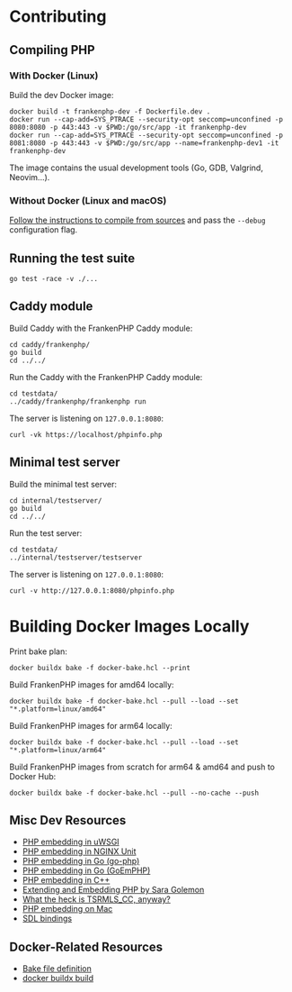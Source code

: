 # Contributing

## Compiling PHP
### With Docker (Linux)

Build the dev Docker image:

    docker build -t frankenphp-dev -f Dockerfile.dev .
    docker run --cap-add=SYS_PTRACE --security-opt seccomp=unconfined -p 8080:8080 -p 443:443 -v $PWD:/go/src/app -it frankenphp-dev
    docker run --cap-add=SYS_PTRACE --security-opt seccomp=unconfined -p 8081:8080 -p 443:443 -v $PWD:/go/src/app --name=frankenphp-dev1 -it frankenphp-dev

The image contains the usual development tools (Go, GDB, Valgrind, Neovim...).

### Without Docker (Linux and macOS)

[Follow the instructions to compile from sources](docs/compile.md) and pass the `--debug` configuration flag.

## Running the test suite

    go test -race -v ./...

## Caddy module

Build Caddy with the FrankenPHP Caddy module:

    cd caddy/frankenphp/
    go build
    cd ../../

Run the Caddy with the FrankenPHP Caddy module:

    cd testdata/
    ../caddy/frankenphp/frankenphp run

The server is listening on `127.0.0.1:8080`:

    curl -vk https://localhost/phpinfo.php

## Minimal test server

Build the minimal test server:

    cd internal/testserver/
    go build
    cd ../../

Run the test server:

    cd testdata/
    ../internal/testserver/testserver

The server is listening on `127.0.0.1:8080`:

    curl -v http://127.0.0.1:8080/phpinfo.php

# Building Docker Images Locally

Print bake plan:

```
docker buildx bake -f docker-bake.hcl --print
```

Build FrankenPHP images for amd64 locally:

```
docker buildx bake -f docker-bake.hcl --pull --load --set "*.platform=linux/amd64"
```

Build FrankenPHP images for arm64 locally:

```
docker buildx bake -f docker-bake.hcl --pull --load --set "*.platform=linux/arm64"
```

Build FrankenPHP images from scratch for arm64 & amd64 and push to Docker Hub:

```
docker buildx bake -f docker-bake.hcl --pull --no-cache --push
```

## Misc Dev Resources

* [PHP embedding in uWSGI](https://github.com/unbit/uwsgi/blob/master/plugins/php/php_plugin.c)
* [PHP embedding in NGINX Unit](https://github.com/nginx/unit/blob/master/src/nxt_php_sapi.c)
* [PHP embedding in Go (go-php)](https://github.com/deuill/go-php)
* [PHP embedding in Go (GoEmPHP)](https://github.com/mikespook/goemphp)
* [PHP embedding in C++](https://gist.github.com/paresy/3cbd4c6a469511ac7479aa0e7c42fea7)
* [Extending and Embedding PHP by Sara Golemon](https://books.google.fr/books?id=zMbGvK17_tYC&pg=PA254&lpg=PA254#v=onepage&q&f=false)
* [What the heck is TSRMLS_CC, anyway?](http://blog.golemon.com/2006/06/what-heck-is-tsrmlscc-anyway.html)
* [PHP embedding on Mac](https://gist.github.com/jonnywang/61427ffc0e8dde74fff40f479d147db4)
* [SDL bindings](https://pkg.go.dev/github.com/veandco/go-sdl2@v0.4.21/sdl#Main)

## Docker-Related Resources

* [Bake file definition](https://docs.docker.com/build/customize/bake/file-definition/)
* [docker buildx build](https://docs.docker.com/engine/reference/commandline/buildx_build/)
